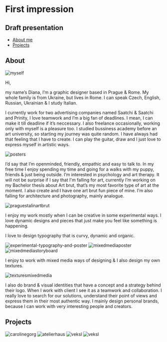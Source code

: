 # First impression

## Draft presentation

- [About me](#about)
- [Projects](#projects)

## About

![myself](img/brunette_standing-and-smiling.JPG)

Hi,

my name’s Diana, I’m a graphic designer based in Prague & Rome. My whole family is from Ukraine, but lives in Rome. I can speak Czech, English, Russian, Ukrainian & I study Italian.

I currently work for two advertising companies named Saatchi & Saatchi and Prinity, I love teamwork and I’m a big fan of deadlines. I mean, I can make it till deadline if it’s neccessary. I also freelance occasionally, working only with myself is a pleasure too. I studied bussiness academy before an art university, so starting my journey was quite random. I have always had that feeling that I have to create. I can play the guitar, draw and I just love to express myself in artistic ways.

![posters](img/feya-experimental-posters.png)

I’d say that I’m openminded, friendly, empathic and easy to talk to. In my free time I enjoy spending my time and going for a walks with my puppy, friends & just being outside. I’m interested in psychology and art therapy.  It will not be surprise if I say that I'm falling for art, currently I’m working on my Bachelor thesis about Art brut, that’s my most favorite type of art at the moment. I also create and I have one art brut fun piece of mine. I’m also falling for architecture and photography, mainly analogue.

![praguestalinartbrut](img/sta-lajf-art-brut-prag-brut.png)

I enjoy my work mostly when I can be creative in some experimental ways. I love dynamic designs and pieces that just make you feel like something is happening.

I love to design typography that is curvy, dynamic and organic.

![experimental-typography-and-poster](https://github.com/dbylen/efd/assets/148856075/183edc60-7fd6-468e-a5e0-35fc8178d094)
![mixedmediaposter](img/mixed-media-technique-on-a-poster.png)
![mixedmediastoryboard](img/mixed-media-animations-canvas.png)

I enjoy to work with mixed media ways of designing & I also design my own textures.

![texturesmixedmedia](img/mixed-media-technique-texturing.png)

I also do brand & visual identities that have a concept and a strategy behind their logo. When I work with client I see it as a teamwork and collaboration. I really love to search for our solutions, understand their point of views and express them in their most authentic way. I mainly design personal brands, because I can work with very interesting people and creators.

## Projects

![carolinegorg](img/caroline-gorg-logo-horizontal-and-vertical-with-photographies-of-products-and-herself.png
)
![atelierhaus](img/atelier-haus-logo-horizontal-and-vertical-with-photographies-of-their-fashion.png)
![veksl](img/veksl-logo-and-stickers.png)
![veksl](img/sentie-logo-horizontal-and-vertical.png)
